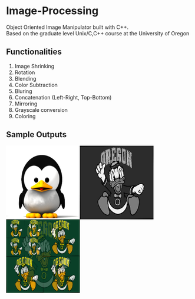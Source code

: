 # Image-Processing
Object Oriented Image Manipulator built with C++. <br>
Based on the graduate level Unix/C,C++ course at the University of Oregon


## Functionalities
1. Image Shrinking <br>
2. Rotation <br>
3. Blending <br>
4. Color Subtraction <br>
5. Bluring <br>
6. Concatenation (Left-Right, Top-Bottom) <br>
7. Mirroring <br>
8. Grayscale conversion <br>
9. Coloring <br>


## Sample Outputs
<a href="url"><img src="https://github.com/aobaruwa/Image-Processing/blob/main/images/tux.png" align="left" height="200" width="200" ></a>


<a href="url"><img src="https://github.com/aobaruwa/Image-Processing/blob/main/images/grayscale.png" align="left" height="200" width="200" ></a>


<a href="url"><img src="https://github.com/aobaruwa/Image-Processing/blob/main/images/blend.png" align="left" height="200" width="200" ></a>
